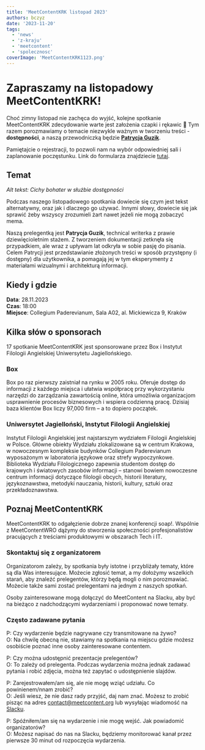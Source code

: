 ```yaml
---
title: 'MeetContentKRK listopad 2023'
authors: bczyz
date: '2023-11-20'
tags:
  - 'news'
  - 'z-kraju'
  - 'meetcontent'
  - 'spolecznosc'
coverImage: 'MeetContentKRK1123.png'
---
```


# Zapraszamy na listopadowy MeetContentKRK!

Choć zimny listopad nie zachęca do wyjść, kolejne spotkanie MeetContentKRK
zdecydowanie warte jest założenia czapki i rękawic 🙂 Tym razem porozmawiamy o
temacie niezwykle ważnym w tworzeniu treści - **dostępności**, a naszą
przewodniczką będzie
[**Patrycja Guzik**](https://www.linkedin.com/in/patrycja-guzik-12155a96/).

<!--truncate-->

Pamiętajcie o rejestracji, to pozwoli nam na wybór odpowiedniej sali i
zaplanowanie poczęstunku. Link do formularza znajdziecie
[tutaj](https://forms.gle/6NwB1c9vBh9Rverx8).

## Temat

_Alt tekst: Cichy bohater w służbie dostępności_

Podczas naszego listopadowego spotkania dowiecie się czym jest tekst
alternatywny, oraz jak i dlaczego go używać. Innymi słowy, dowiecie się jak
sprawić żeby wszyscy zrozumieli żart nawet jeżeli nie mogą zobaczyć mema.

Naszą prelegentką jest **Patrycja Guzik**, technical writerka z prawie
dziewięcioletnim stażem. Z tworzeniem dokumentacji zetknęła się przypadkiem, ale
wraz z upływam lat odkryła w sobie pasję do pisania. Celem Patrycji jest
przedstawianie złożonych treści w sposób przystępny (i dostępny) dla
użytkownika, a pomagają jej w tym eksperymenty z materiałami wizualnymi i
architekturą informacji.

## Kiedy i gdzie

**Data**: 28.11.2023 <br /> **Czas**: 18:00 <br /> **Miejsce**: Collegium
Paderevianum, Sala A02, al. Mickiewicza 9, Kraków

## Kilka słów o sponsorach

17 spotkanie MeetContentKRK jest sponsorowane przez Box i Instytut Filologii
Angielskiej Uniwersytetu Jagiellońskiego.

### Box

Box po raz pierwszy zaistniał na rynku w 2005 roku. Oferuje dostęp do informacji
z każdego miejsca i ułatwia współpracę przy wykorzystaniu narzędzi do
zarządzania zawartością online, która umożliwia organizacjom usprawnienie
procesów biznesowych i wspiera codzienną pracę. Dzisiaj baza klientów Box liczy
97,000 firm – a to dopiero początek.

### Uniwersytet Jagielloński, Instytut Filologii Angielskiej

Instytut Filologii Angielskiej jest najstarszym wydziałem Filologii Angielskiej
w Polsce. Główne obiekty Wydziału zlokalizowane są w centrum Krakowa, w
nowoczesnym kompleksie budynków Collegium Paderevianum wyposażonym w laboratoria
językowe oraz strefy wypoczynkowe. Biblioteka Wydziału Filologicznego zapewnia
studentom dostęp do krajowych i światowych zasobów informacji – stanowi bowiem
nowoczesne centrum informacji dotyczące filologii obcych, historii literatury,
językoznawstwa, metodyki nauczania, historii, kultury, sztuki oraz
przekładoznawstwa.

## Poznaj MeetContentKRK

MeetContentKRK to odgałęzienie dobrze znanej konferencji soap!. Wspólnie z
MeetContentWRO dążymy do stworzenia społeczności profesjonalistów pracujących z
treściami produktowymi w obszarach Tech i IT.

### Skontaktuj się z organizatorem

Organizatorom zależy, by spotkania były istotne i przybliżały tematy, które są
dla Was interesujące. Możecie zgłosić temat, a my dołożymy wszelkich starań, aby
znaleźć prelegentów, którzy będą mogli o nim porozmawiać. Możecie także sami
zostać prelegentami na jednym z naszych spotkań.

Osoby zainteresowane mogą dołączyć do MeetContent na Slacku, aby być na bieżąco
z nadchodzącymi wydarzeniami i proponować nowe tematy.

### Często zadawane pytania

P: Czy wydarzenie będzie nagrywane czy transmitowane na żywo? <br /> O: Na
chwilę obecną nie, stawiamy na spotkania na miejscu gdzie możesz osobiście
poznać inne osoby zainteresowane contentem.

P: Czy można udostępnić prezentacje prelegentów? <br /> O: To zależy od
prelegenta. Podczas wydarzenia można jednak zadawać pytania i robić zdjęcia,
można też zapytać o udostępnienie slajdów.

P: Zarejestrowałem/am się, ale nie mogę wziąć udziału. Co powinienem/nnam
zrobić? <br /> O: Jeśli wiesz, że nie dasz rady przyjść, daj nam znać. Możesz to
zrobić pisząc na adres contact@meetcontent.org lub wysyłając wiadomość na
[Slacku](https://meetcontent.slack.com/).

P: Spóźniłem/am się na wydarzenie i nie mogę wejść. Jak powiadomić
organizatorów? <br /> O: Możesz napisać do nas na Slacku, będziemy monitorować
kanał przez pierwsze 30 minut od rozpoczęcia wydarzenia.
